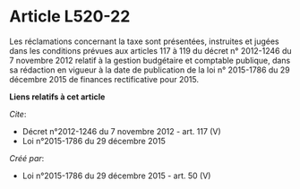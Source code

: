 # Article L520-22

Les réclamations concernant la taxe sont présentées, instruites et jugées dans les conditions prévues aux articles 117 à 119
du décret n° 2012-1246 du 7 novembre 2012 relatif à la gestion budgétaire et comptable publique, dans sa rédaction en vigueur
à la date de publication de la loi n° 2015-1786 du 29 décembre 2015 de finances rectificative pour 2015.

**Liens relatifs à cet article**

_Cite_:

  - Décret n°2012-1246 du 7 novembre 2012 - art. 117 (V)
  - Loi n°2015-1786 du 29 décembre 2015

_Créé par_:

  - Loi n°2015-1786 du 29 décembre 2015 - art. 50 (V)
